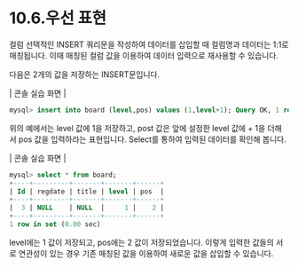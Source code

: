 # 10.6.우선 표현 
컬럼 선택적인 INSERT 쿼리문을 작성하여 데이터를 삽입할 때 컬럼명과 데이터는 1:1로 매칭됩니다. 이때 매칭된 컬럼 값을 이용하여 데이터 입력으로 재사용할 수 있습니다.  

다음은 2개의 값을 저장하는 INSERT문입니다.  

| 콘솔 실습 화면 | 
```sql
mysql> insert into board (level,pos) values (1,level+1); Query OK, 1 row affected (0.01 sec) 
```

위의 예에서는 level 값에 1을 저장하고, post 값은 앞에 설정한 level 값에 + 1을 더해서 pos 값을 입력하라는 표현입니다. 
Select를 통하여 입력된 데이터를 확인해 봅니다.  

| 콘솔 실습 화면 | 
```sql
mysql> select * from board;
+----+---------+-------+-------+------+
| Id | regdate | title | level | pos  |
+----+---------+-------+-------+------+
|  3 | NULL    | NULL  |     1 |    2 |
+----+---------+-------+-------+------+
1 row in set (0.00 sec)

```

level에는 1 값이 저장되고, pos에는 2 값이 저장되었습니다. 이렇게 입력한 값들의 서로 연관성이 있는 경우 기존 매칭된 값을 이용하여 새로운 값을 삽입할 수 있습니다.  


